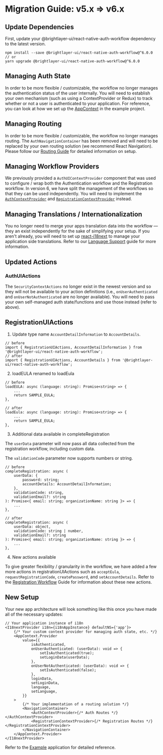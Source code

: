# Migration Guide: v5.x => v6.x

## Update Dependencies

First, update your @brightlayer-ui/react-native-auth-workflow dependency to the latest version.

```shell
npm install --save @brightlayer-ui/react-native-auth-workflow@^6.0.0
// or
yarn upgrade @brightlayer-ui/react-native-auth-workflow@^6.0.0
```

## Managing Auth State

In order to be more flexible / customizable, the workflow no longer manages the authentication status of the user internally. You will need to establish your own mechanism (such as using a ContextProvider or Redux) to track whether or not a user is authenticated to your application. For reference, you can look at how we set up the [AppContext](https://github.com/etn-ccis/blui-react-native-workflows/blob/master/login-workflow/example/src/contexts/AppContextProvider.tsx) in the example project.

## Managing Routing

In order to be more flexible / customizable, the workflow no longer manages routing. The `AuthNavigationContainer` has been removed and will need to be replaced by your own routing solution (we recommend React Navigation). Please follow our [Routing Guide](./routing.md) for detailed information on setup.

## Managing Workflow Providers

We previously provided a `AuthUIContextProvider` component that was used to configure / wrap both the Authentication workflow and the Registration workflow. In version 6, we have split the management of the workflows so that they can be used independently. You will need to implement the [`AuthContextProvider`](./authentication-workflow.md) and [`RegistrationContextProvider`](./registration-workflow.md) instead.

## Managing Translations / Internationalization

You no longer need to merge your apps translation data into the workflow — they an exist independently for the sake of simplifying your setup. If you aren't already, you will need to set up [react-i18next](https://react.i18next.com/) to manage your application side translations. Refer to our [Language Support](./language-support.md) guide for more information.

## Updated Actions

### AuthUIActions

The `SecurityContextActions` no longer exist in the newest version and so they will not be available to your action definitions (i.e., `onUserAuthenticated` and `onUserNotAuthenticated` are no longer available). You will need to pass your own self-managed auth state/functions and use those instead (refer to above).

## RegistrationUIActions

1. Update type name `AccountDetailInformation` to `AccountDetails`.

```tsx
// before
import { RegistrationUIActions, AccountDetailInformation } from '@brightlayer-ui/react-native-auth-workflow';
// after
import { RegistrationUIActions, AccountDetails } from '@brightlayer-ui/react-native-auth-workflow';
```

2. loadEULA renamed to loadEula

```tsx
// before
loadEULA: async (language: string): Promise<string> => {
    ...
    return SAMPLE_EULA;
},

// after
loadEula: async (language: string): Promise<string> => {
    ...
    return SAMPLE_EULA;
},
```

3. Additional data available in completeRegistration

The `userData` parameter will now pass all data collected from the registration workflow, including custom data.

The `validationCode` parameter now supports numbers or string.

```tsx
// before
completeRegistration: async (
    userData: {
        password: string;
        accountDetails: AccountDetailInformation;
    },
    validationCode: string,
    validationEmail?: string
): Promise<{ email: string; organizationName: string }> => {
    ...
},

// after
completeRegistration: async (
    userData: object,
    validationCode: string | number,
    validationEmail?: string
): Promise<{ email: string; organizationName: string }> => {
    ...
},
```

4. New actions available

To give greater flexibility / granularity in the workflow, we have added a few more actions in registrationUIActions such as `acceptEula`, `requestRegistrationCode`, `createPassword`, and `setAccountDetails`. Refer to the [Registration Workflow](./registration-workflow.md) Guide for information about these new actions.

## New Setup

Your new app architecture will look something like this once you have made all of the necessary updates:

```tsx
// Your application instance of i18n
<I18nextProvider i18n={i18nAppInstance} defaultNS={'app'}>
    {/* Your custom context provider for managing auth state, etc. */}
    <AppContext.Provider
        value={{
            isAuthenticated,
            onUserAuthenticated: (userData): void => {
                setIsAuthenticated(true);
                setLoginData(userData);
            },
            onUserNotAuthenticated: (userData): void => {
                setIsAuthenticated(false);
            },
            loginData,
            setLoginData,
            language,
            setLanguage,
        }}
    >
        {/* Your implementation of a routing solution */}
        <NavigationContainer>
            <AuthContextProvider>{/* Auth Routes */}</AuthContextProvider>
            <RegistrationContextProvider>{/* Registration Routes */}</RegistrationContextProvider>
        </NavigationContainer>
    </AppContext.Provider>
</I18nextProvider>
```

Refer to the [Example](../example/) application for detailed reference.
